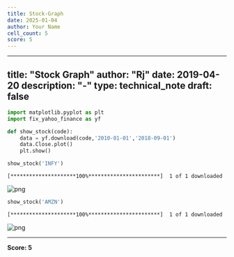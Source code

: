 ```yaml
---
title: Stock-Graph
date: 2025-01-04
author: Your Name
cell_count: 5
score: 5
---
```


---
title: "Stock Graph"
author: "Rj"
date: 2019-04-20
description: "-"
type: technical_note
draft: false
---

```python
import matplotlib.pyplot as plt
import fix_yahoo_finance as yf
```


```python
def show_stock(code):
    data = yf.download(code,'2010-01-01','2018-09-01')
    data.Close.plot()
    plt.show()
```


```python
show_stock('INFY')
```

    [*********************100%***********************]  1 of 1 downloaded



    
![png](/mlnotes/images/stock-graph_3_1.png)
    



```python
show_stock('AMZN')
```

    [*********************100%***********************]  1 of 1 downloaded



    
![png](/mlnotes/images/stock-graph_4_1.png)
    



---
**Score: 5**